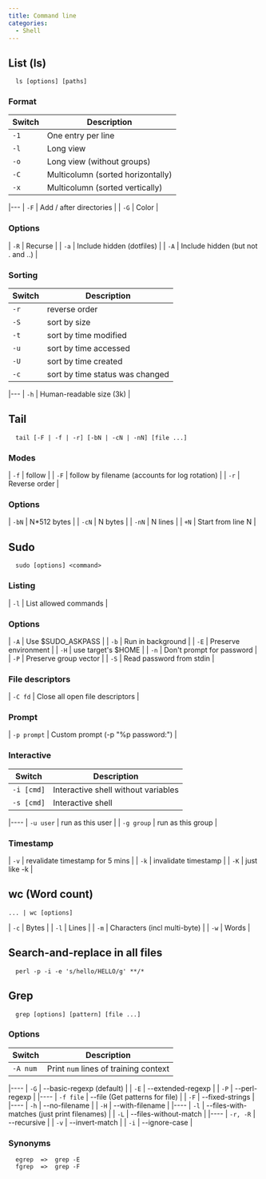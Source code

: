```yaml
---
title: Command line
categories:
  - Shell
---
```


## List (ls)

```shell
  ls [options] [paths]
```

### Format

| Switch | Description                       |
| ------ | --------------------------------- |
| `-1`   | One entry per line                |
| `-l`   | Long view                         |
| `-o`   | Long view (without groups)        |
| `-C`   | Multicolumn (sorted horizontally) |
| `-x`   | Multicolumn (sorted vertically)   |

|---
| `-F` | Add / after directories |
| `-G` | Color |

### Options

| `-R` | Recurse |
| `-a` | Include hidden (dotfiles) |
| `-A` | Include hidden (but not . and ..) |

### Sorting

| Switch | Description                     |
| ------ | ------------------------------- |
| `-r`   | reverse order                   |
| `-S`   | sort by size                    |
| `-t`   | sort by time modified           |
| `-u`   | sort by time accessed           |
| `-U`   | sort by time created            |
| `-c`   | sort by time status was changed |

|---
| `-h` | Human-readable size (3k) |

## Tail

```shell
  tail [-F | -f | -r] [-bN | -cN | -nN] [file ...]
```

### Modes

| `-f` | follow |
| `-F` | follow by filename (accounts for log rotation) |
| `-r` | Reverse order |

### Options

| `-bN` | N\*512 bytes |
| `-cN` | N bytes |
| `-nN` | N lines |
| `+N` | Start from line N |

## Sudo

```shell
  sudo [options] <command>
```

### Listing

| `-l` | List allowed commands |

### Options

| `-A` | Use $SUDO_ASKPASS |
| `-b` | Run in background |
| `-E` | Preserve environment |
| `-H` | use target's $HOME |
| `-n` | Don't prompt for password |
| `-P` | Preserve group vector |
| `-S` | Read password from stdin |

### File descriptors

| `-C fd` | Close all open file descriptors |

### Prompt

| `-p prompt` | Custom prompt (-p "%p password:") |

### Interactive

| Switch     | Description                         |
| ---------- | ----------------------------------- |
| `-i [cmd]` | Interactive shell without variables |
| `-s [cmd]` | Interactive shell                   |

|----
| `-u user` | run as this user |
| `-g group` | run as this group |

### Timestamp

| `-v` | revalidate timestamp for 5 mins |
| `-k` | invalidate timestamp |
| `-K` | just like -k |

## wc (Word count)

```shell
... | wc [options]
```

| `-c` | Bytes |
| `-l` | Lines |
| `-m` | Characters (incl multi-byte) |
| `-w` | Words |

## Search-and-replace in all files

```shell
  perl -p -i -e 's/hello/HELLO/g' **/*
```

## Grep

```shell
  grep [options] [pattern] [file ...]
```

### Options

| Switch   | Description                           |
| -------- | ------------------------------------- |
| `-A num` | Print `num` lines of training context |

|----
| `-G` | --basic-regexp (default) |
| `-E` | --extended-regexp |
| `-P` | --perl-regexp |
|----
| `-f file` | --file (Get patterns for file) |
| `-F` | --fixed-strings |
|----
| `-h` | --no-filename |
| `-H` | --with-filename |
|----
| `-l` | --files-with-matches (just print filenames) |
| `-L` | --files-without-match |
|----
| `-r, -R` | --recursive |
| `-v` | --invert-match |
| `-i` | --ignore-case |

### Synonyms

```shell
  egrep  =>  grep -E
  fgrep  =>  grep -F
```

